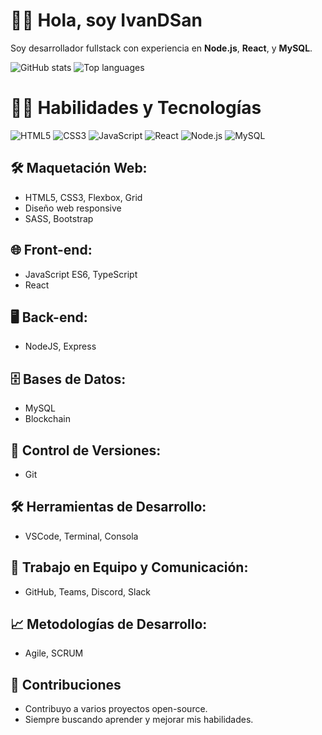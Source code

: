 # 👨‍💻 Hola, soy IvanDSan

Soy desarrollador fullstack con experiencia en **Node.js**, **React**, y **MySQL**.

![GitHub stats](https://github-readme-stats.vercel.app/api?username=IvanDSan&show_icons=true&hide_title=true&count_private=true&hide=prs&theme=radical)
![Top languages](https://github-readme-stats.vercel.app/api/top-langs/?username=IvanDSan&layout=compact&theme=radical)

# 👨‍💻 Habilidades y Tecnologías  
![HTML5](https://img.shields.io/badge/HTML5-%23E34F26.svg?style=for-the-badge&logo=html5&logoColor=white)
![CSS3](https://img.shields.io/badge/CSS3-%231572B6.svg?style=for-the-badge&logo=css3&logoColor=white)
![JavaScript](https://img.shields.io/badge/JavaScript-%23F7DF1E.svg?style=for-the-badge&logo=javascript&logoColor=black)
![React](https://img.shields.io/badge/React-%2320232a.svg?style=for-the-badge&logo=react&logoColor=%2361DAFB)
![Node.js](https://img.shields.io/badge/Node.js-%23339933.svg?style=for-the-badge&logo=node.js&logoColor=white)
![MySQL](https://img.shields.io/badge/MySQL-%234479A1.svg?style=for-the-badge&logo=mysql&logoColor=white)

## 🛠 Maquetación Web:
- HTML5, CSS3, Flexbox, Grid
- Diseño web responsive
- SASS, Bootstrap

## 🌐 Front-end:
- JavaScript ES6, TypeScript
- React

## 🖥 Back-end:
- NodeJS, Express

## 🗄 Bases de Datos:
- MySQL
- Blockchain

## 🔧 Control de Versiones:
- Git

## 🛠 Herramientas de Desarrollo:
- VSCode, Terminal, Consola

## 🤝 Trabajo en Equipo y Comunicación:
- GitHub, Teams, Discord, Slack

## 📈 Metodologías de Desarrollo:
- Agile, SCRUM

## 🤝 Contribuciones

- Contribuyo a varios proyectos open-source.
- Siempre buscando aprender y mejorar mis habilidades.



